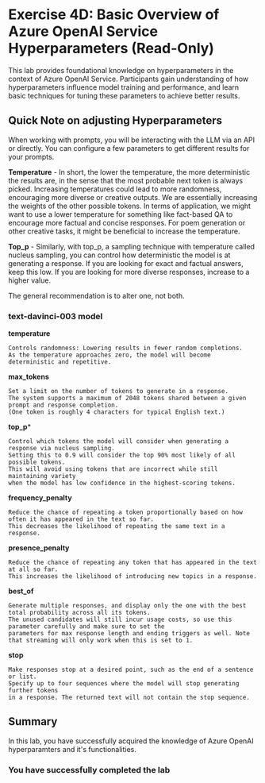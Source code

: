 # Exercise 4D: Basic Overview of Azure OpenAI Service Hyperparameters (Read-Only)

This lab provides foundational knowledge on hyperparameters in the context of Azure OpenAI Service. Participants gain understanding of how hyperparameters influence model training and performance, and learn basic techniques for tuning these parameters to achieve better results.

## Quick Note on adjusting Hyperparameters

When working with prompts, you will be interacting with the LLM via an API or directly. You can configure a few parameters to get different results for your prompts.

**Temperature** - In short, the lower the temperature, the more deterministic the results are, in the sense that the most probable next token is always picked. Increasing temperatures could lead to more randomness, encouraging more diverse or creative outputs. We are essentially increasing the weights of the other possible tokens. In terms of application, we might want to use a lower temperature for something like fact-based QA to encourage more factual and concise responses. For poem generation or other creative tasks, it might be beneficial to increase the temperature.

**Top_p** - Similarly, with top_p, a sampling technique with temperature called nucleus sampling, you can control how deterministic the model is at generating a response. If you are looking for exact and factual answers, keep this low. If you are looking for more diverse responses, increase to a higher value.

The general recommendation is to alter one, not both.

### text-davinci-003 model

**temperature**
```
Controls randomness: Lowering results in fewer random completions. 
As the temperature approaches zero, the model will become deterministic and repetitive.
```

**max_tokens**
```
Set a limit on the number of tokens to generate in a response. 
The system supports a maximum of 2048 tokens shared between a given prompt and response completion. 
(One token is roughly 4 characters for typical English text.)
```

**top_p***
```
Control which tokens the model will consider when generating a response via nucleus sampling. 
Setting this to 0.9 will consider the top 90% most likely of all possible tokens. 
This will avoid using tokens that are incorrect while still maintaining variety
when the model has low confidence in the highest-scoring tokens.
```

**frequency_penalty**
```
Reduce the chance of repeating a token proportionally based on how often it has appeared in the text so far.
This decreases the likelihood of repeating the same text in a response.
```

**presence_penalty**
```
Reduce the chance of repeating any token that has appeared in the text at all so far. 
This increases the likelihood of introducing new topics in a response.
```

**best_of**
```
Generate multiple responses, and display only the one with the best total probability across all its tokens. 
The unused candidates will still incur usage costs, so use this parameter carefully and make sure to set the
parameters for max response length and ending triggers as well. Note that streaming will only work when this is set to 1.
```

**stop**
```
Make responses stop at a desired point, such as the end of a sentence or list.
Specify up to four sequences where the model will stop generating further tokens
in a response. The returned text will not contain the stop sequence.
```
## Summary

In this lab, you have successfully acquired the knowledge of Azure OpenAI hyperparamters and it's functionalities.

### You have successfully completed the lab

